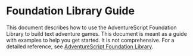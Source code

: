 # Foundation Library Guide

This document describes how to use the AdventureScript Foundation Library to build text
adventure games. This document is meant as a guide with examples to help you get started.
It is not comprehensive. For a detailed reference, see
[AdventureScript Foundation Library](../Games/inc/Foundation.md).

